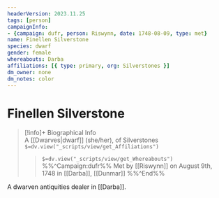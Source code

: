 ```yaml
---
headerVersion: 2023.11.25
tags: [person]
campaignInfo:
- {campaign: dufr, person: Riswynn, date: 1748-08-09, type: met}
name: Finellen Silverstone
species: dwarf
gender: female
whereabouts: Darba
affiliations: [{ type: primary, org: Silverstones }]
dm_owner: none
dm_notes: color
---
```

# Finellen Silverstone
>[!info]+ Biographical Info  
> A [[Dwarves|dwarf]] (she/her), of Silverstones  
> `$=dv.view("_scripts/view/get_Affiliations")`  
>> `$=dv.view("_scripts/view/get_Whereabouts")`  
>> %%^Campaign:dufr%% Met by [[Riswynn]] on August 9th, 1748 in [[Darba]], [[Dunmar]] %%^End%%

A dwarven antiquities dealer in [[Darba]].